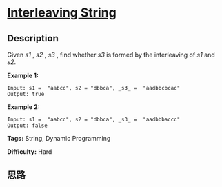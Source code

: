 # [Interleaving String][title]

## Description

Given _s1_ , _s2_ , _s3_ , find whether _s3_ is formed by the interleaving of
_s1_ and _s2_.

**Example 1:**
            Input: s1 =  "aabcc", s2 = "dbbca", _s3_ =  "aadbbcbcac"    Output: true    

**Example 2:**
            Input: s1 =  "aabcc", s2 = "dbbca", _s3_ =  "aadbbbaccc"    Output: false    


**Tags:** String, Dynamic Programming

**Difficulty:** Hard

## 思路

[title]: https://leetcode.com/problems/interleaving-string
